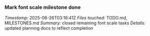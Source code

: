 ### Mark font scale milestone done
*Timestamp:* 2025-06-26T03:16:41Z
*Files touched:* TODO.md, MILESTONES.md
*Summary:* closed remaining font scale tasks
*Details:* updated planning docs to reflect completion
